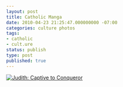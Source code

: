 ```yaml
---
layout: post
title: Catholic Manga
date: 2010-04-23 21:25:47.000000000 -07:00
categories: culture photos
tags:
- catholic
- cult.ure
status: publish
type: post
published: true
---
```

[![Judith: Captive to Conqueror](http://www.mangahero.com/images/elements/series/judith_bg.jpg)](http://www.mangahero.com/)
